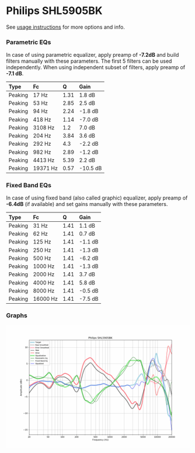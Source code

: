 # Philips SHL5905BK
See [usage instructions](https://github.com/jaakkopasanen/AutoEq#usage) for more options and info.

### Parametric EQs
In case of using parametric equalizer, apply preamp of **-7.2dB** and build filters manually
with these parameters. The first 5 filters can be used independently.
When using independent subset of filters, apply preamp of **-7.1 dB**.

| Type    | Fc       |    Q | Gain     |
|:--------|:---------|:-----|:---------|
| Peaking | 17 Hz    | 1.31 | 1.8 dB   |
| Peaking | 53 Hz    | 2.85 | 2.5 dB   |
| Peaking | 94 Hz    | 2.24 | -1.8 dB  |
| Peaking | 418 Hz   | 1.14 | -7.0 dB  |
| Peaking | 3108 Hz  | 1.2  | 7.0 dB   |
| Peaking | 204 Hz   | 3.84 | 3.6 dB   |
| Peaking | 292 Hz   | 4.3  | -2.2 dB  |
| Peaking | 982 Hz   | 2.89 | -1.2 dB  |
| Peaking | 4413 Hz  | 5.39 | 2.2 dB   |
| Peaking | 19371 Hz | 0.57 | -10.5 dB |

### Fixed Band EQs
In case of using fixed band (also called graphic) equalizer, apply preamp of **-6.4dB**
(if available) and set gains manually with these parameters.

| Type    | Fc       |    Q | Gain    |
|:--------|:---------|:-----|:--------|
| Peaking | 31 Hz    | 1.41 | 1.1 dB  |
| Peaking | 62 Hz    | 1.41 | 0.7 dB  |
| Peaking | 125 Hz   | 1.41 | -1.1 dB |
| Peaking | 250 Hz   | 1.41 | -1.3 dB |
| Peaking | 500 Hz   | 1.41 | -6.2 dB |
| Peaking | 1000 Hz  | 1.41 | -1.3 dB |
| Peaking | 2000 Hz  | 1.41 | 3.7 dB  |
| Peaking | 4000 Hz  | 1.41 | 5.8 dB  |
| Peaking | 8000 Hz  | 1.41 | -0.5 dB |
| Peaking | 16000 Hz | 1.41 | -7.5 dB |

### Graphs
![](./Philips%20SHL5905BK.png)